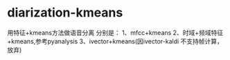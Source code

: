 # diarization-kmeans
用特征+kmeans方法做语音分离
分别是：
1、mfcc+kmeans 
2、时域+频域特征+kmeans,参考pyanalysis
3、ivector+kmeans(因ivector-kaldi 不支持帧计算，放弃)
